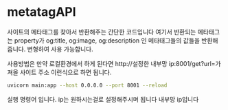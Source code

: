 # metatagAPI
사이트의 메타태그를 찾아서 반환해주는 간단한 코드입니다 여기서 반환되는 메타태그는 property가 og:title, og:image, og:description 인 메타태그들의 값들을 반환해줍니다.
변형하여 사용 가능합니다.

사용방법은 만약 로컬환경에서 하게 된다면
http://설정한 내부망 ip:8001/get?url=가져올 사이트 주소
이런식으로 하면 됩니다.

```bash
uvicorn main:app --host 0.0.0.0 --port 8001 --reload
```
실행 명령어 입니다.
ip는 원하시는걸로 설정해주시며 됩니다 내부망 ip입니다
